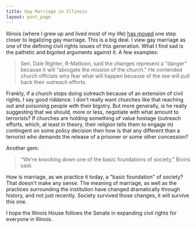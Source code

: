 ```yaml
---
title: Gay Marriage in Illinois
layout: post_page
---
```


Illinois (where I grew up and lived most of my life) [has
moved](http://www.chicagotribune.com/news/politics/clout/chi-illinois-senate-approves-gay-marriage-20130214,0,5929022.story)
one step closer to legalizing gay marriage. This is a big deal. I view gay
marriage as one of the defining civil rights issues of this generation. What I
find sad is the pathetic and bigoted arguments against it. A few examples:

  > Sen. Dale Righter, R-Mattoon, said the changes represent a "danger" because
  > it will "abrogate the mission of the church." He contended church officials
  > who fear what will happen because of the law will pull back their outreach
  > efforts.

Frankly, if a church stops doing outreach because of an extension of civil
rights, I say good riddance. I don't really want churches like that reaching
out and poisoning people with their bigotry. But more generally, is he really
suggesting that we should, more or less, negotiate with what amount to
terrorists? If churches are holding something of value hostage (outreach
efforts, which, at least in theory, their religion tells them to engage in)
contingent on some policy decision then how is that any different than a
terrorist who demands the release of a prisoner or some other concession?

Another gem:

  > "We're knocking down one of the basic foundations of society," Bivins said.

How is marriage, as we practice it today, a "basic foundation" of society? That
doesn't make any sense. The meaning of marriage, as well as the practices
surrounding the institution have changed dramatically through history, and not
just recently. Society survived those changes, it will survive this one.

I hope the Illinois House follows the Senate in expanding civil rights for
everyone in Illinois.

